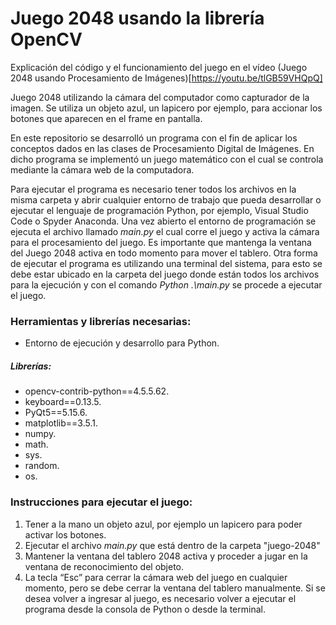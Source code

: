 # Juego 2048 usando la librería OpenCV

Explicación del código y el funcionamiento del juego en el vídeo (Juego 2048 usando Procesamiento de Imágenes)[https://youtu.be/tlGB59VHQpQ]

Juego 2048 utilizando la cámara del computador como capturador de la imagen. Se utiliza un objeto azul, un lapicero por ejemplo, para accionar los botones que aparecen en el frame en pantalla.

En este repositorio se desarrolló un programa con el fin de aplicar los conceptos dados en las clases de Procesamiento Digital de Imágenes. En dicho programa se implementó un juego matemático con el cual se controla mediante la cámara web de la computadora.

Para ejecutar el programa es necesario tener todos los archivos en la misma carpeta y abrir cualquier entorno de trabajo que pueda desarrollar o ejecutar el lenguaje de programación Python, por ejemplo, Visual Studio Code o Spyder Anaconda. Una vez abierto el entorno de programación se ejecuta el archivo llamado _main.py_ el cual corre el juego y activa la cámara para el procesamiento del juego. Es importante que mantenga la ventana del Juego 2048 activa en todo momento para mover el tablero.
Otra forma de ejecutar el programa es utilizando una terminal del sistema, para esto se debe estar ubicado en la carpeta del juego donde están todos los archivos para la ejecución y con el comando _Python .\main.py_ se procede a ejecutar el juego.

### Herramientas y librerías necesarias:
- Entorno de ejecución y desarrollo para Python.
##### Librerías:
- opencv-contrib-python==4.5.5.62.
- keyboard==0.13.5.
- PyQt5==5.15.6.
- matplotlib==3.5.1.
- numpy. 
- math.
- sys.
- random. 
- os.

### Instrucciones para ejecutar el juego:
1. Tener a la mano un objeto azul, por ejemplo un lapicero para poder activar los botones.
2. Ejecutar el archivo _main.py_ que está dentro de la carpeta "juego-2048"
3. Mantener la ventana del tablero 2048 activa y proceder a jugar en la ventana de reconocimiento del objeto.
4. La tecla “Esc” para cerrar la cámara web del juego en cualquier momento, pero se debe cerrar la ventana del tablero manualmente.
Si se desea volver a ingresar al juego, es necesario volver a ejecutar el programa desde la consola de Python o desde la terminal.
